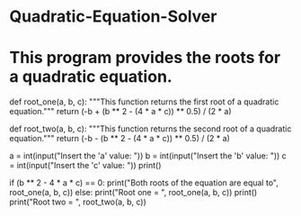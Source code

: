 # Quadratic-Equation-Solver
# This program provides the roots for a quadratic equation.

def root_one(a, b, c):
    """This function returns the first root of a quadratic equation."""
    return (-b + (b ** 2 - (4 * a * c)) ** 0.5) / (2 * a)


def root_two(a, b, c):
    """This function returns the second root of a quadratic equation."""
    return (-b - (b ** 2 - (4 * a * c)) ** 0.5) / (2 * a)


a = int(input("Insert the 'a' value: "))
b = int(input("Insert the 'b' value: "))
c = int(input("Insert the 'c' value: "))
print()

if (b ** 2 - 4 * a * c) == 0:
    print("Both roots of the equation are equal to", root_one(a, b, c))
else:
    print("Root one = ", root_one(a, b, c))
    print()
    print("Root two = ", root_two(a, b, c))
